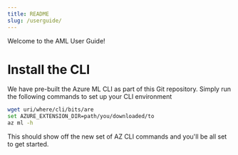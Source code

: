 ```yaml
---
title: README
slug: /userguide/
---
```


Welcome to the AML User Guide!

# Install the CLI
We have pre-built the Azure ML CLI as part of this Git repository. Simply run the following commands to set up your CLI environment

```bash
wget uri/where/cli/bits/are
set AZURE_EXTENSION_DIR=path/you/downloaded/to
az ml -h
```

This should show off the new set of AZ CLI commands and you'll be all set to get started.

